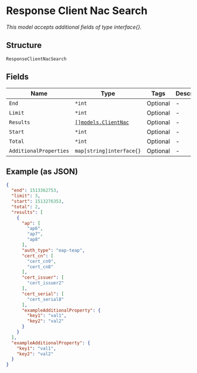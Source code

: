 
# Response Client Nac Search

*This model accepts additional fields of type interface{}.*

## Structure

`ResponseClientNacSearch`

## Fields

| Name | Type | Tags | Description |
|  --- | --- | --- | --- |
| `End` | `*int` | Optional | - |
| `Limit` | `*int` | Optional | - |
| `Results` | [`[]models.ClientNac`](../../doc/models/client-nac.md) | Optional | - |
| `Start` | `*int` | Optional | - |
| `Total` | `*int` | Optional | - |
| `AdditionalProperties` | `map[string]interface{}` | Optional | - |

## Example (as JSON)

```json
{
  "end": 1513362753,
  "limit": 3,
  "start": 1513276353,
  "total": 2,
  "results": [
    {
      "ap": [
        "ap6",
        "ap7",
        "ap8"
      ],
      "auth_type": "eap-teap",
      "cert_cn": [
        "cert_cn9",
        "cert_cn8"
      ],
      "cert_issuer": [
        "cert_issuer2"
      ],
      "cert_serial": [
        "cert_serial8"
      ],
      "exampleAdditionalProperty": {
        "key1": "val1",
        "key2": "val2"
      }
    }
  ],
  "exampleAdditionalProperty": {
    "key1": "val1",
    "key2": "val2"
  }
}
```

